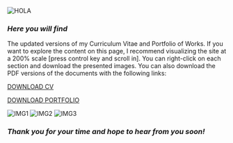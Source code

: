 ![HOLA](https://lh3.googleusercontent.com/xSdRAojqCGEx5h85OSBYirAwcDQBCU3-6uFCdDIFpzrUGMWS4_aPr_XszEfLcsNskbP87w6juzt54Aece1iuWlfQmI-JsFyGzJLviGcR-Pq48W51D056cSuUy2c5uLRz7fDK4vFedwA=w2400)
### *Here you will find*

The updated versions of my Curriculum Vitae and Portfolio of Works. If you want to explore the content on this page, I recommend visualizing the site at a 200% scale [press control key and scroll in].
You can right-click on each section and download the presented images. You can also download the PDF versions of the documents with the following links:

[DOWNLOAD CV](https://pdfhost.io/v/d.XsvXq8Z_21_Resume_Marice_Angulopdf.pdf)


[DOWNLOAD PORTFOLIO](https://pdfhost.io/v/mJz2Tudky_Portfolio_of_WorksMariceAngulo.pdf)


![IMG1](https://lh3.googleusercontent.com/0p3Lx44uE9_zixBOSTj64LVP_ugk6TO-fFPbGMyg16OIFJFufOLMZSWPC4RvlU5Pem0ltGeM6-EzScGTrlp3TsF48pw9y1n7dFs9s0Xx_soKRKr6KQSJfyzWsgjDInadsyyRT1WoaRM=w2400)
![IMG2](https://lh3.googleusercontent.com/Wyd5FadBfxtRkO8W2kLrGZITytAE9eBAQ2JjYQq2KAKH6B1iqCmS9gskQA6KlH2gA_iwI9G7JI8s17PU8MZeK1oZsezTgcYjTACzj8rkTCXgUAxd9BdDVF0mSx9Tnm7Ib__1KO6kTjc=w2400)
![IMG3](https://lh3.googleusercontent.com/0YqF4aSlpF09_6-FQYurih5VnMp4QJt5xEr3V8ncsLXv5S1TkL2Sv9eKqvNOln9__sJUZwZz0DU3kwow7kbkflpq7AO1k0lXH-2xQIZDvH-xl_bT7RYGc9huT-MNwaDBKL9pIEG8nis=w2400)

### *Thank you for your time and hope to hear from you soon!*
